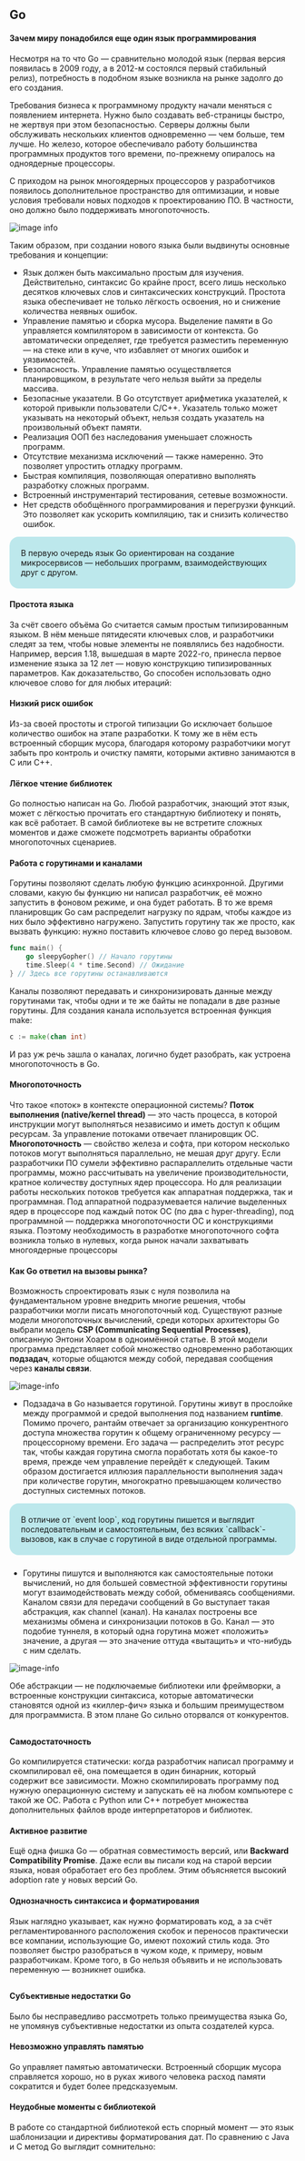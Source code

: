 ## Go
####  Зачем миру понадобился еще один язык программирования

Несмотря на то что Go — сравнительно молодой язык (первая версия появилась в 2009 году, а в 2012-м состоялся первый стабильный релиз), потребность в подобном языке возникла на рынке задолго до его создания.

Требования бизнеса к программному продукту начали меняться с появлением интернета. Нужно было создавать веб-страницы быстро, не жертвуя при этом безопасностью. Серверы должны были обслуживать нескольких клиентов одновременно — чем больше, тем лучше. Но железо, которое обеспечивало работу большинства программных продуктов того времени, по-прежнему опиралось на одноядерные процессоры.

С приходом на рынок многоядерных процессоров у разработчиков появилось дополнительное пространство для оптимизации, и новые условия требовали новых подходов к проектированию ПО. В частности, оно должно было поддерживать многопоточность.

![image info](./images/Image.png)

Таким образом, при создании нового языка были выдвинуты основные требования и концепции:
- Язык должен быть максимально простым для изучения. Действительно, синтаксис Go крайне прост, всего лишь несколько десятков ключевых слов и синтаксических конструкций. Простота языка обеспечивает не только лёгкость освоения, но и снижение количества неявных ошибок.
- Управление памятью и сборка мусора. Выделение памяти в Go управляется компилятором в зависимости от контекста. Go автоматически определяет, где требуется разместить переменную — на стеке или в куче, что избавляет от многих ошибок и уязвимостей.
- Безопасность. Управление памятью осуществляется планировщиком, в результате чего нельзя выйти за пределы массива.
- Безопасные указатели. В Go отсутствует арифметика указателей, к которой привыкли пользователи С/С++. Указатель только может указывать на некоторый объект, нельзя создать указатель на произвольный объект памяти.
- Реализация ООП без наследования уменьшает сложность программ.
- Отсутствие механизма исключений — также намеренно. Это позволяет упростить отладку программ.
- Быстрая компиляция, позволяющая оперативно выполнять разработку сложных программ.
- Встроенный инструментарий тестирования, сетевые возможности.
- Нет средств обобщённого программирования и перегрузки функций. Это позволяет как ускорить компиляцию, так и снизить количество ошибок.

<div style="background:#BDE8EC; border-radius: 16px; padding: 20px;">В первую очередь язык Go ориентирован на создание микросервисов — небольших программ, взаимодействующих друг с другом.
</div>

#### Простота языка
За счёт своего объёма Go считается самым простым типизированным языком. В нём меньше пятидесяти ключевых слов, и разработчики следят за тем, чтобы новые элементы не появлялись без надобности. Например, версия 1.18, вышедшая в марте 2022-го, принесла первое изменение языка за 12 лет — новую конструкцию типизированных параметров.
Как доказательство, Go способен использовать одно ключевое слово for для любых итераций:


#### Низкий риск ошибок
Из-за своей простоты и строгой типизации Go исключает большое количество ошибок на этапе разработки. К тому же в нём есть встроенный сборщик мусора, благодаря которому разработчики могут забыть про контроль и очистку памяти, которыми активно занимаются в C или C++.
#### Лёгкое чтение библиотек
Go полностью написан на Go. Любой разработчик, знающий этот язык, может с лёгкостью прочитать его стандартную библиотеку и понять, как всё работает. В самой библиотеке вы не встретите сложных моментов и даже сможете подсмотреть варианты обработки многопоточных сценариев.
#### Работа с горутинами и каналами
Горутины позволяют сделать любую функцию асинхронной. Другими словами, какую бы функцию ни написал разработчик, её можно запустить в фоновом режиме, и она будет работать. В то же время планировщик Go сам распределит нагрузку по ядрам, чтобы каждое из них было эффективно нагружено.
Запустить горутину так же просто, как вызвать функцию: нужно поставить ключевое слово go перед вызовом.
```go
func main() {
    go sleepyGopher() // Начало горутины
    time.Sleep(4 * time.Second) // Ожидание
} // Здесь все горутины останавливаются 
```
Каналы позволяют передавать и синхронизировать данные между горутинами так, чтобы одни и те же байты не попадали в две разные горутины. 
Для создания канала используется встроенная функция make:
```go
c := make(chan int)
```
И раз уж речь зашла о каналах, логично будет разобрать, как устроена многопоточность в Go.

#### Многопоточность
Что такое «поток» в контексте операционной системы? 
<b>Поток выполнения (native/kernel thread)</b> — это часть процесса, в которой инструкции могут выполняться независимо и иметь доступ к общим ресурсам. За управление потоками отвечает планировщик ОС. 
<b>Многопоточность</b> — свойство железа и софта, при котором несколько потоков могут выполняться параллельно, не мешая друг другу. Если разработчики ПО сумели эффективно распараллелить отдельные части программы, можно рассчитывать на увеличение производительности, кратное количеству доступных ядер процессора.
Но для реализации работы нескольких потоков требуется как аппаратная поддержка, так и программная. Под аппаратной подразумевается наличие выделенных ядер в процессоре под каждый поток ОС (по два с hyper-threading), под программной — поддержка многопоточности ОС и конструкциями языка. Поэтому необходимость в разработке многопоточного софта возникла только в нулевых, когда рынок начали захватывать многоядерные процессоры

#### Как Go ответил на вызовы рынка?
Возможность спроектировать язык с нуля позволила на фундаментальном уровне внедрить многие решения, чтобы разработчики могли писать многопоточный код. Существуют разные модели многопоточных вычислений, среди которых архитекторы Go выбрали модель <b>CSP (Communicating Sequential Processes)</b>, описанную Энтони Хоаром в одноимённой статье. В этой модели программа представляет собой множество одновременно работающих <b>подзадач</b>, которые общаются между собой, передавая сообщения через <b>каналы связи</b>.

![image-info](./images/Image2.png)

- Подзадача в Go называется горутиной. Горутины живут в прослойке между программой и средой выполнения под названием <b>runtime</b>. Помимо прочего, рантайм отвечает за организацию конкурентного доступа множества горутин к общему ограниченному ресурсу — процессорному времени. Его задача — распределить этот ресурс так, чтобы каждая горутина смогла поработать хотя бы какое-то время, прежде чем управление перейдёт к следующей. Таким образом достигается иллюзия параллельности выполнения задач при количестве горутин, многократно превышающем количество доступных системных потоков.
<div style="background:#BDE8EC; border-radius: 16px; padding: 20px;">В отличие от `event loop`, код горутины пишется и выглядит последовательным и самостоятельным, без всяких `callback`-вызовов, как в случае с горутиной в виде отдельной программы.</div>

###

- Горутины пишутся и выполняются как самостоятельные потоки вычислений, но для большей совместной эффективности горутины могут взаимодействовать между собой, обмениваясь сообщениями. Каналом связи для передачи сообщений в Go выступает такая абстракция, как channel (канал). На каналах построены все механизмы обмена и синхронизации потоков в Go. Канал — это подобие туннеля, в который одна горутина может «положить» значение, а другая — это значение оттуда «вытащить» и что-нибудь с ним сделать.

![image-info](./images//image3.png)

Обе абстракции — не подключаемые библиотеки или фреймворки, а встроенные конструкции синтаксиса, которые автоматически становятся одной из «киллер-фич» языка и большим преимуществом для программиста. В этом плане Go сильно оторвался от конкурентов.

##

#### Самодостаточность
Go компилируется статически: когда разработчик написал программу и скомпилировал её, она помещается в один бинарник, который содержит все зависимости. Можно скомпилировать программу под нужную операционную систему и запускать её на любом компьютере с такой же ОС. Работа с Python или C++ потребует множества дополнительных файлов вроде интерпретаторов и библиотек.
#### Активное развитие
Ещё одна фишка Go — обратная совместимость версий, или <b>Backward Compatibility Promise</b>. Даже если вы писали код на старой версии языка, новая обработает его без проблем. Этим объясняется высокий adoption rate у новых версий Go.
#### Однозначность синтаксиса и форматирования
Язык наглядно указывает, как нужно форматировать код, а за счёт регламентированного расположения скобок и переносов практически все компании, использующие Go, имеют похожий стиль кода. Это позволяет быстро разобраться в чужом коде, к примеру, новым разработчикам. Кроме того, в Go нельзя объявить и не использовать переменную — возникнет ошибка.

##

#### Субъективные недостатки Go
Было бы несправедливо рассмотреть только преимущества языка Go, не упомянув субъективные недостатки из опыта создателей курса.
#### Невозможно управлять памятью
Go управляет памятью автоматически. Встроенный сборщик мусора справляется хорошо, но в руках живого человека расход памяти сократится и будет более предсказуемым. 
#### Неудобные моменты с библиотекой
В работе со стандартной библиотекой есть спорный момент — это язык шаблонизации и директивы форматирования дат. По сравнению с Java и C метод Go выглядит сомнительно:
